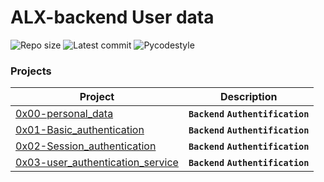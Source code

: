 # ALX-backend User data


![Repo size](https://img.shields.io/github/repo-size/gbabohernest/alx-backend-user-data)
![Latest commit](https://img.shields.io/github/last-commit/gbabohernest/alx-backend-user-data/master?style=round-square)
![Pycodestyle](https://img.shields.io/badge/Pycodestyle-style%20guide-purple?style=round-square)


### Projects

| Project                                                      | Description                          |
|--------------------------------------------------------------|--------------------------------------|
| [0x00-personal_data](./0x00-personal_data)                   | **`Backend`** **`Authentification`** |
| [0x01-Basic_authentication](./0x01-Basic_authentication)     | **`Backend`** **`Authentification`** |
| [0x02-Session_authentication](./0x02-Session_authentication) | **`Backend`** **`Authentification`** |
| [0x03-user_authentication_service](./0x03-user_authentication_service) | **`Backend`** **`Authentification`** |
